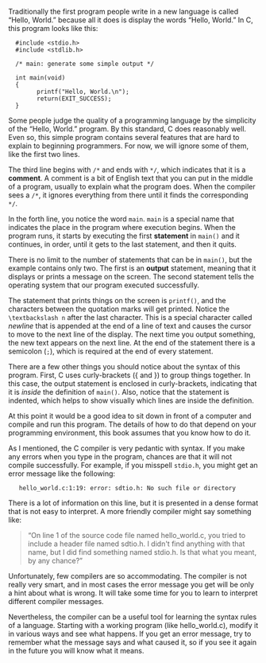 Traditionally the first program people write in a new language is called “Hello, World.” because all it does is display the words “Hello, World.”  In C, this program looks like this:

```code
  #include <stdio.h>
  #include <stdlib.h>

  /* main: generate some simple output */

  int main(void)
  {
        printf("Hello, World.\n");
        return(EXIT_SUCCESS);
  }

```
Some people judge the quality of a programming language by the simplicity of the “Hello, World.” program.  By this standard, C does reasonably well.  Even so, this simple program  contains several features that are hard to explain  to beginning programmers. For now, we will ignore some of them,  like the first two lines.


The third line begins with `/*` and ends with  `*/`, which indicates that it is a **comment**.  A comment is a bit of English text that you can put in the middle of a program, usually to explain what the program does.  When the compiler sees a `/*`, it ignores everything from there until it finds the corresponding  `*/`.

In the forth line, you notice the word `main`.  `main` is a special name that indicates the place in the program where execution begins.  When the program runs, it starts by executing the first **statement** in `main()` and it continues, in order, until it gets to the last statement, and then it quits.



There is no limit to the number of statements that can be in  `main()`, but the example contains only two.  The first  is an **output** statement,  meaning that it displays or prints a message on the screen. The second statement tells the operating system that our program executed successfully.  

The statement that prints things on the screen is `printf()`, and the characters between the quotation marks will get printed. Notice the `\textbackslash n` after the  last character. This is a special character called *newline* that is appended at the end  of a line of text  and causes the cursor to move to the next line of the display.  The next time you output something, the new text appears on the next line. At the end of the statement there is a semicolon (`;`), which is required at the end of every statement.

There are a few other things you should notice about the syntax of this program.  First, C uses curly-brackets (\{ and \}) to group things together.  In this case, the output statement is enclosed in curly-brackets, indicating that it is *inside* the definition of `main()`.  Also, notice that the statement is indented, which helps to show visually which lines are inside the definition.

At this point it would be a good idea to sit down in front of a computer and compile and run this program.  The details of how to do that depend on your programming environment, this book  assumes that you know how to do it.

As I mentioned, the C compiler is very pedantic with syntax. If you make any errors when you type in the program, chances are that it will not compile successfully.  For example, if you misspell `stdio.h`, you might get an error message like the following:

```code
   hello_world.c:1:19: error: sdtio.h: No such file or directory
```
There is a lot of information on this line, but it is presented in a dense format that is not easy to interpret.  A more friendly compiler might say something like:



> “On line 1 of the source code file named hello\_world.c, you tried to
> include a header file named sdtio.h.  I didn't find anything
> with that name, but I did find something named stdio.h.  Is
> that what you meant, by any chance?”


Unfortunately, few compilers are so accommodating.  The compiler is not really very smart, and in most cases the error message you get will be only a hint about what is wrong.  It will take some time for you to learn to interpret different compiler messages.

Nevertheless, the compiler can be a useful tool for learning the syntax rules of a language.  Starting with a working program (like hello\_world.c), modify it in various ways and see what happens. If you get an error message, try to remember what the message says and what caused it, so if you see it again in the future you will know what it means.